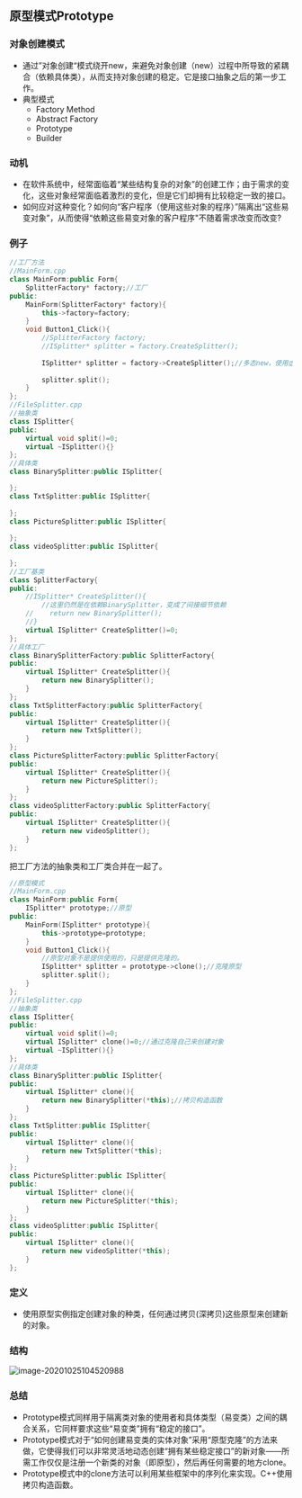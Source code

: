 ## 原型模式Prototype

### 对象创建模式

- 通过”对象创建“模式绕开new，来避免对象创建（new）过程中所导致的紧耦合（依赖具体类），从而支持对象创建的稳定。它是接口抽象之后的第一步工作。
- 典型模式
  - Factory Method
  - Abstract Factory
  - Prototype
  - Builder

### 动机

- 在软件系统中，经常面临着“某些结构复杂的对象”的创建工作；由于需求的变化，这些对象经常面临着激烈的变化，但是它们却拥有比较稳定一致的接口。
- 如何应对这种变化？如何向“客户程序（使用这些对象的程序）”隔离出“这些易变对象”，从而使得“依赖这些易变对象的客户程序"不随着需求改变而改变?



### 例子

```cpp
//工厂方法
//MainForm.cpp
class MainForm:public Form{
    SplitterFactory* factory;//工厂
public:
    MainForm(SplitterFactory* factory){
        this->factory=factory;
    }
    void Button1_Click(){
        //SplitterFactory factory;
        //ISplitter* splitter = factory.CreateSplitter();
        
        ISplitter* splitter = factory->CreateSplitter();//多态new，使用虚函数
        
        splitter.split();
    }
};
//FileSplitter.cpp
//抽象类
class ISplitter{
public:
    virtual void split()=0;
    virtual ~ISplitter(){}
};
//具体类
class BinarySplitter:public ISplitter{

};
class TxtSplitter:public ISplitter{
    
};
class PictureSplitter:public ISplitter{
    
};
class videoSplitter:public ISplitter{
    
};
//工厂基类
class SplitterFactory{
public:
    //ISplitter* CreateSplitter(){
        //这里仍然是在依赖BinarySplitter，变成了间接细节依赖
    //    return new BinarySplitter();
    //}
    virtual ISplitter* CreateSplitter()=0;
};
//具体工厂
class BinarySplitterFactory:public SplitterFactory{
public:
    virtual ISplitter* CreateSplitter(){
        return new BinarySplitter();
    }
};
class TxtSplitterFactory:public SplitterFactory{
public:
    virtual ISplitter* CreateSplitter(){
        return new TxtSplitter();
    }
};
class PictureSplitterFactory:public SplitterFactory{
public:
    virtual ISplitter* CreateSplitter(){
        return new PictureSplitter();
    }
};
class videoSplitterFactory:public SplitterFactory{
public:
    virtual ISplitter* CreateSplitter(){
        return new videoSplitter();
    }
};
```

把工厂方法的抽象类和工厂类合并在一起了。

```cpp
//原型模式
//MainForm.cpp
class MainForm:public Form{
    ISplitter* prototype;//原型
public:
    MainForm(ISplitter* prototype){
        this->prototype=prototype;
    }
    void Button1_Click(){
        //原型对象不是提供使用的，只是提供克隆的。
        ISplitter* splitter = prototype->clone();//克隆原型
        splitter.split();
    }
};
//FileSplitter.cpp
//抽象类
class ISplitter{
public:
    virtual void split()=0;
    virtual ISplitter* clone()=0;//通过克隆自己来创建对象
    virtual ~ISplitter(){}
};
//具体类
class BinarySplitter:public ISplitter{
public:
    virtual ISplitter* clone(){
        return new BinarySplitter(*this);//拷贝构造函数
    }
};
class TxtSplitter:public ISplitter{
public:
    virtual ISplitter* clone(){
        return new TxtSplitter(*this);
    }
};
class PictureSplitter:public ISplitter{
public:
    virtual ISplitter* clone(){
        return new PictureSplitter(*this);
    }
};
class videoSplitter:public ISplitter{
public:
    virtual ISplitter* clone(){
        return new videoSplitter(*this);
    }
};
```



### 定义

- 使用原型实例指定创建对象的种类，任何通过拷贝(深拷贝)这些原型来创建新的对象。


### 结构

![image-20201025104520988](https://i.loli.net/2020/10/25/uoCMKWx7jT1JdVf.png)

### 总结

- Prototype模式同样用于隔离类对象的使用者和具体类型（易变类）之间的耦合关系，它同样要求这些“易变类”拥有“稳定的接口”。
- Prototype模式对于“如何创建易变类的实体对象”采用“原型克隆”的方法来做，它使得我们可以非常灵活地动态创建“拥有某些稳定接口”的新对象——所需工作仅仅是注册一个新类的对象（即原型），然后再任何需要的地方clone。
- Prototype模式中的clone方法可以利用某些框架中的序列化来实现。C++使用拷贝构造函数。

